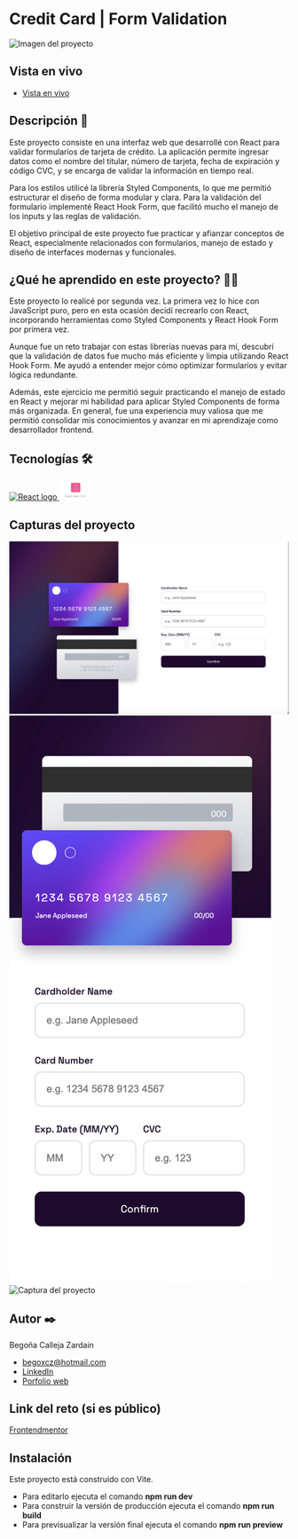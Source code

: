 # Credit Card | Form Validation

<p>
    <img src="design/mockup-laptop.png" alt="Imagen del proyecto">
</p>

## Vista en vivo

<ul>
    <li>
        <a target="_blank" href="">Vista en vivo</a>
    </li>
</ul>

## Descripción 📑

Este proyecto consiste en una interfaz web que desarrollé con React para validar formularios de tarjeta de crédito. La aplicación permite ingresar datos como el nombre del titular, número de tarjeta, fecha de expiración y código CVC, y se encarga de validar la información en tiempo real.

Para los estilos utilicé la librería Styled Components, lo que me permitió estructurar el diseño de forma modular y clara. Para la validación del formulario implementé React Hook Form, que facilitó mucho el manejo de los inputs y las reglas de validación.

El objetivo principal de este proyecto fue practicar y afianzar conceptos de React, especialmente relacionados con formularios, manejo de estado y diseño de interfaces modernas y funcionales.

## ¿Qué he aprendido en este proyecto? 🙇🏻

Este proyecto lo realicé por segunda vez. La primera vez lo hice con JavaScript puro, pero en esta ocasión decidí recrearlo con React, incorporando herramientas como Styled Components y React Hook Form por primera vez.

Aunque fue un reto trabajar con estas librerías nuevas para mí, descubrí que la validación de datos fue mucho más eficiente y limpia utilizando React Hook Form. Me ayudó a entender mejor cómo optimizar formularios y evitar lógica redundante.

Además, este ejercicio me permitió seguir practicando el manejo de estado en React y mejorar mi habilidad para aplicar Styled Components de forma más organizada. En general, fue una experiencia muy valiosa que me permitió consolidar mis conocimientos y avanzar en mi aprendizaje como desarrollador frontend.

## Tecnologías 🛠

<!-- Iconos sacados de: https://github.com/alexandresanlim/Badges4-README.md-Profile?tab=readme-ov-file#-languages- -->

<p>
    <a href="https://es.wikipedia.org/wiki/React">
        <img src="https://img.shields.io/badge/React-20232A?style=for-the-badge&logo=react&logoColor=61DAFB" alt="React logo">
    </a>
    <a href="https://react-hook-form.com/get-started">
        <img src="design/react-hook-form-logo-e681fe273970a711a415b1f8ce13871c.png" width="60px" alt="React Hook logo">
    </a>
</p>

## Capturas del proyecto

<p>
   <img src="design/desktop-overview.png" alt="Captura del proyecto">
   <img src="design/mobile-overview.png" alt="Captura del proyecto">
   <img src="design/mockup-phone.png" alt="Captura del proyecto">
</p>

## Autor ✒️

Begoña Calleja Zardain

<ul>
    <li>
        <a href="begoxcz@hotmail.com">begoxcz@hotmail.com</a>
    </li>
    <li>
        <a href="www.linkedin.com/in/begona-calleja-zardain">LinkedIn</a>
    </li>
    <li>
        <a href="www.begocallejazardain.com">Porfolio web</a>
    </li>
</ul>

## Link del reto (si es público)

<a href="https://www.frontendmentor.io/challenges/interactive-card-details-form-XpS8cKZDWw">Frontendmentor</a>

## Instalación

Este proyecto está construido con Vite.

- Para editarlo ejecuta el comando <b>npm run dev</b>
- Para construir la versión de producción ejecuta el comando <b>npm run build</b>
- Para previsualizar la versión final ejecuta el comando <b>npm run preview</b>
